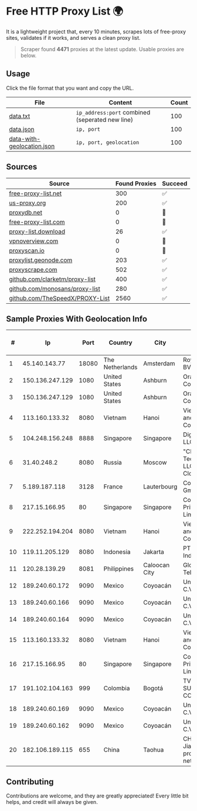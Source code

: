 
# Free HTTP Proxy List 🌍

It is a lightweight project that, every 10 minutes, scrapes lots of free-proxy sites, validates if it works, and serves a clean proxy list.


> Scraper found **4471** proxies at the latest update. Usable proxies are below.

## Usage

Click the file format that you want and copy the URL.


|File|Content|Count|
|----|-------|-----|
|[data.txt](https://raw.githubusercontent.com/themiralay/Proxy-List-World/master/data.txt)|`ip_address:port` combined (seperated new line)|100|
|[data.json](https://raw.githubusercontent.com/themiralay/Proxy-List-World/master/data.json)|`ip, port`|100|
|[data-with-geolocation.json](https://raw.githubusercontent.com/themiralay/Proxy-List-World/master/data-with-geolocation.json)|`ip, port, geolocation`|100|

## Sources

|Source|Found Proxies|Succeed|
|------|-------------|-------|
|[free-proxy-list.net](https://free-proxy-list.net)|300|✅|
|[us-proxy.org](https://www.us-proxy.org)|200|✅|
|[proxydb.net](http://proxydb.net)|0|🚫|
|[free-proxy-list.com](https://free-proxy-list.com/?page=&port=&type%5B%5D=http&type%5B%5D=https&up_time=0&search=Search)|0|🚫|
|[proxy-list.download](https://www.proxy-list.download/HTTP)|26|✅|
|[vpnoverview.com](https://vpnoverview.com/privacy/anonymous-browsing/free-proxy-servers)|0|🚫|
|[proxyscan.io](https://www.proxyscan.io)|0|🚫|
|[proxylist.geonode.com](https://proxylist.geonode.com/api/proxy-list?limit=300&page=1&sort_by=lastChecked&sort_type=desc&protocols=http,https)|203|✅|
|[proxyscrape.com](https://api.proxyscrape.com/v2/?request=displayproxies&protocol=http&timeout=10000&country=all&ssl=all&anonymity=all)|502|✅|
|[github.com/clarketm/proxy-list](https://raw.githubusercontent.com/clarketm/proxy-list/master/proxy-list-raw.txt)|400|✅|
|[github.com/monosans/proxy-list](https://raw.githubusercontent.com/monosans/proxy-list/main/proxies/http.txt)|280|✅|
|[github.com/TheSpeedX/PROXY-List](https://raw.githubusercontent.com/TheSpeedX/PROXY-List/master/http.txt)|2560|✅|


## Sample Proxies With Geolocation Info

|#|Ip|Port|Country|City|Internet Service Provider|
|-|--|----|-------|----|-------------------------|
|1|45.140.143.77|18080|The Netherlands|Amsterdam|RoyaleHosting BV|
|2|150.136.247.129|1080|United States|Ashburn|Oracle Corporation|
|3|150.136.247.129|1080|United States|Ashburn|Oracle Corporation|
|4|113.160.133.32|8080|Vietnam|Hanoi|VietNam Post and Telecom Corporation|
|5|104.248.156.248|8888|Singapore|Singapore|DigitalOcean, LLC|
|6|31.40.248.2|8080|Russia|Moscow|"Cloud Technologies" LLC trading as Cloud.ru|
|7|5.189.187.118|3128|France|Lauterbourg|Contabo GmbH|
|8|217.15.166.95|80|Singapore|Singapore|Contabo Asia Private Limited|
|9|222.252.194.204|8080|Vietnam|Hanoi|VietNam Post and Telecom Corporation|
|10|119.11.205.129|8080|Indonesia|Jakarta|PT. NTT Indonesia|
|11|120.28.139.29|8081|Philippines|Caloocan City|Globe Telecom|
|12|189.240.60.172|9090|Mexico|Coyoacán|Uninet S.A. de C.V.|
|13|189.240.60.166|9090|Mexico|Coyoacán|Uninet S.A. de C.V.|
|14|189.240.60.164|9090|Mexico|Coyoacán|Uninet S.A. de C.V.|
|15|113.160.133.32|8080|Vietnam|Hanoi|VietNam Post and Telecom Corporation|
|16|217.15.166.95|80|Singapore|Singapore|Contabo Asia Private Limited|
|17|191.102.104.163|999|Colombia|Bogotá|TV AZTECA SUCURSAL COLOMBIA|
|18|189.240.60.169|9090|Mexico|Coyoacán|Uninet S.A. de C.V.|
|19|189.240.60.162|9090|Mexico|Coyoacán|Uninet S.A. de C.V.|
|20|182.106.189.115|655|China|Taohua|CHINANET Jiangx province IDC network|



## Contributing

Contributions are welcome, and they are greatly appreciated! Every
little bit helps, and credit will always be given.


